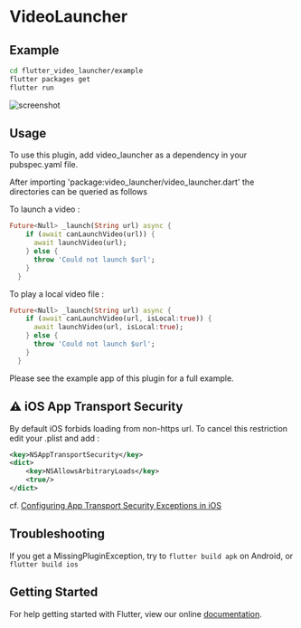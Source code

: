 # VideoLauncher

## Example

```bash
cd flutter_video_launcher/example
flutter packages get
flutter run
```

![screenshot](https://github.com/rxlabz/flutter_video_launcher/blob/master/screenshot.png)

## Usage

To use this plugin, add video_launcher as a dependency in your pubspec.yaml file.

After importing 'package:video_launcher/video_launcher.dart' the directories can be queried as follows

To launch a video :

```dart
Future<Null> _launch(String url) async {
    if (await canLaunchVideo(url)) {
      await launchVideo(url);
    } else {
      throw 'Could not launch $url';
    }
  }
```

To play a local video file :

```dart
Future<Null> _launch(String url) async {
    if (await canLaunchVideo(url, isLocal:true)) {
      await launchVideo(url, isLocal:true);
    } else {
      throw 'Could not launch $url';
    }
  }
```

Please see the example app of this plugin for a full example.


## :warning: iOS App Transport Security

By default iOS forbids loading from non-https url. To cancel this restriction edit your .plist and add :
 
```xml
<key>NSAppTransportSecurity</key>
<dict>
    <key>NSAllowsArbitraryLoads</key>
    <true/>
</dict>
```

cf. [Configuring App Transport Security Exceptions in iOS](https://ste.vn/2015/06/10/configuring-app-transport-security-ios-9-osx-10-11/)

## Troubleshooting

If you get a MissingPluginException, try to `flutter build apk` on Android, or `flutter build ios`

## Getting Started

For help getting started with Flutter, view our online
[documentation](http://flutter.io/).
    